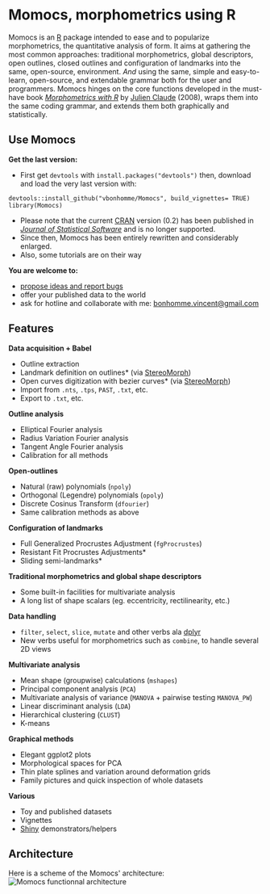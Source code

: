 <!--[![Travis-CI Build Status](https://travis-ci.org/vbonhomme/Momocs.svg?branch=master)](https://travis-ci.org/vbonhomme/Momocs)-->

Momocs, morphometrics using R
======

Momocs is an [R](http://cran.r-project.org/) package intended to ease and to popularize morphometrics, the quantitative analysis of form. It aims at gathering the most common approaches: traditional morphometrics, global descriptors, open outlines, closed outlines and configuration of landmarks into the same, open-source, environment. _And_ using the same, simple and easy-to-learn, open-source, and extendable grammar both for the user and programmers. Momocs hinges on the core functions developed in the must-have book _[Morphometrics with R](http://www.springer.com/statistics/life+sciences,+medicine+%26+health/book/978-0-387-77789-4)_ by [Julien Claude](http://www.isem.univ-montp2.fr/recherche/equipes/biologie-du-developpement-et-evolution/personnel/claude-julien/) (2008), wraps them into the same coding grammar, and extends them both graphically and statistically.

Use Momocs
--------
__Get the last version:__
* First get `devtools` with `install.packages("devtools")` then, download and load the very last version with:
```
devtools::install_github("vbonhomme/Momocs", build_vignettes= TRUE)
library(Momocs)
````
* Please note that the current [CRAN](http://cran.r-project.org/package=Momocs) version (0.2) has been published in [_Journal of Statistical Software_](http://www.jstatsoft.org/v56/i13/paper) and is no longer supported.
* Since then, Momocs has been entirely rewritten and considerably enlarged.
* Also, some tutorials are on their way

__You are welcome to:__
* [propose ideas and report bugs](https://github.com/vbonhomme/Momocs/issues)
* offer your published data to the world
* ask for hotline and collaborate with me: bonhomme.vincent@gmail.com

Features
--------
__Data acquisition + Babel__
* Outline extraction
* Landmark definition on outlines* (via [StereoMorph](https://github.com/aaronolsen/StereoMorph))
* Open curves digitization with bezier curves* (via [StereoMorph](https://github.com/aaronolsen/StereoMorph))
* Import from `.nts`, `.tps`, `PAST`, `.txt`, etc.
* Export to `.txt`, etc.

__Outline analysis__
* Elliptical Fourier analysis
* Radius Variation Fourier analysis
* Tangent Angle Fourier analysis
* Calibration for all methods

__Open-outlines__
* Natural (raw) polynomials (`npoly`)
* Orthogonal (Legendre) polynomials (`opoly`)
* Discrete Cosinus Transform (`dfourier`)
* Same calibration methods as above

__Configuration of landmarks__
* Full Generalized Procrustes Adjustment (`fgProcrustes`)
* Resistant Fit Procrustes Adjustments*
* Sliding semi-landmarks*

__Traditional morphometrics and global shape descriptors__
* Some built-in facilities for multivariate analysis
* A long list of shape scalars (eg. eccentricity, rectilinearity, etc.)

__Data handling__
* `filter`, `select`, `slice`, `mutate` and other verbs ala [dplyr](https://github.com/hadley/dplyr/)
* New verbs useful for morphometrics such as `combine`, to handle several 2D views
 
__Multivariate analysis__
* Mean shape (groupwise) calculations (`mshapes`)
* Principal component analysis (`PCA`)
* Multivariate analysis of variance (`MANOVA` + pairwise testing `MANOVA_PW`)
* Linear discriminant analysis (`LDA`)
* Hierarchical clustering (`CLUST`)
* K-means

__Graphical methods__
* Elegant ggplot2 plots
* Morphological spaces for PCA
* Thin plate splines and variation around deformation grids
* Family pictures and quick inspection of whole datasets

__Various__
* Toy and published datasets
* Vignettes
* [Shiny](http://shiny.rstudio.com/) demonstrators/helpers


Architecture
-------------
Here is a scheme of the Momocs' architecture:
![Momocs functionnal architecture](https://github.com/vbonhomme/Momocs-vignette/blob/master/vignettes/MomocsArch.png)

